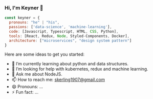 ### Hi, I'm Keyner 👋

```javascript
const keyner = {
  pronouns: "he" | "his",
  passions: ['data-science', 'machine-learning'],
  code: [Javascript, Typescript, HTML, CSS, Python],
  tools: [React, Redux, Node, Styled-Components, Docker],
  architecture: ["microservices", "design system pattern"]
}
```

Here are some ideas to get you started:

- 🌱 I’m currently learning about python and data structures.
- 🤔 I’m looking for help with kubernetes, redux and machine learning.
- 💬 Ask me about NodeJS.
- 📫 How to reach me: skerling1907@gmail.com
- 😄 Pronouns: ...
- ⚡ Fun fact: ...
